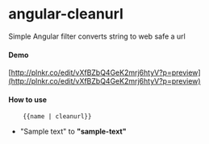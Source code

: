 angular-cleanurl
================

Simple Angular filter converts string to web safe a url


#### Demo
[http://plnkr.co/edit/vXfBZbQ4GeK2mrj6htyV?p=preview](http://plnkr.co/edit/vXfBZbQ4GeK2mrj6htyV?p=preview)


#### How to use
        {{name | cleanurl}}


+ "Sample text" to **"sample-text"**
